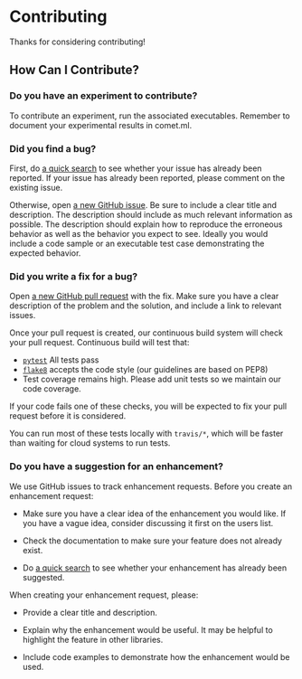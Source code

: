 # Contributing

Thanks for considering contributing!

## How Can I Contribute?

### Do you have an experiment to contribute?

To contribute an experiment, run the associated executables. Remember to document your
experimental results in comet.ml.

### Did you find a bug?

First, do [a quick search](https://github.com/AI2Incubator/WellSaidLabs/issues) to
see whether your issue has already been reported. If your issue has already been reported, please
comment on the existing issue.

Otherwise, open
[a new GitHub issue](https://github.com/AI2Incubator/WellSaidLabs/issues). Be sure
to include a clear title and description. The description should include as much relevant
information as possible. The description should explain how to reproduce the erroneous behavior as
well as the behavior you expect to see. Ideally you would include a code sample or an executable
test case demonstrating the expected behavior.

### Did you write a fix for a bug?

Open [a new GitHub pull request](https://github.com/AI2Incubator/WellSaidLabs/pulls)
with the fix. Make sure you have a clear description of the problem and the solution, and include a
link to relevant issues.

Once your pull request is created, our continuous build system will check your pull request.
Continuous build will test that:

* [`pytest`](https://docs.pytest.org/en/latest/) All tests pass
* [`flake8`](https://github.com/PyCQA/flake8) accepts the code style
  (our guidelines are based on PEP8)
* Test coverage remains high. Please add unit tests so we maintain our code coverage.

If your code fails one of these checks, you will be expected to fix your pull request before it is
considered.

You can run most of these tests locally with `travis/*`, which will be faster than
waiting for cloud systems to run tests.

### Do you have a suggestion for an enhancement?

We use GitHub issues to track enhancement requests.  Before you create an enhancement request:

* Make sure you have a clear idea of the enhancement you would like.  If you have a vague idea,
  consider discussing it first on the users list.

* Check the documentation to make sure your feature does not already exist.

* Do [a quick search](https://github.com/AI2Incubator/WellSaidLabs/issues) to see
  whether your enhancement has already been suggested.

When creating your enhancement request, please:

* Provide a clear title and description.

* Explain why the enhancement would be useful.  It may be helpful to highlight the feature in other
  libraries.

* Include code examples to demonstrate how the enhancement would be used.
